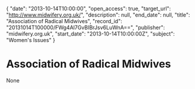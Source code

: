 {
  "date": "2013-10-14T10:00:00", 
  "open_access": true, 
  "target_url": "http://www.midwifery.org.uk/", 
  "description": null, 
  "end_date": null, 
  "title": "Association of Radical Midwives", 
  "record_id": "20131014T100000/FWg4Al7GvBIBrJsv6LuWnA==", 
  "publisher": "midwifery.org.uk", 
  "start_date": "2013-10-14T10:00:00Z", 
  "subject": "Women's Issues"
}

# Association of Radical Midwives

None